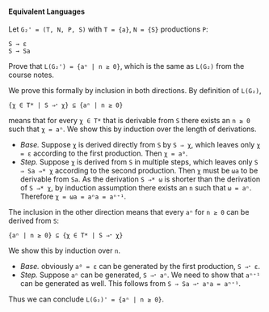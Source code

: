 #### Equivalent Languages

Let `G₂' = (T, N, P, S)` with `T = {a}`, `N = {S}` productions `P`:

    S → ε
    S → Sa

Prove that `L(G₂') = {aⁿ | n ≥ 0}`, which is the same as `L(G₂)` from the course notes.

We prove this formally by inclusion in both directions. By definition of `L(G₂)`,

    {χ ∈ T* | S ⇒ᐩ χ} ⊆ {aⁿ | n ≥ 0}

means that for every `χ ∈ T*` that is derivable from `S` there exists an `n ≥ 0` such that `χ = aⁿ`. We show this by induction over the length of derivations.

- _Base._ Suppose `χ` is derived directly from `S` by `S ⇒ χ`, which leaves only `χ = ε` according to the first production. Then `χ = a⁰`.
- _Step._ Suppose `χ` is derived from `S` in multiple steps, which leaves only `S ⇒ Sa ⇒* χ` according to the second production. Then `χ` must be `ωa` to be derivable from `Sa`. As the derivation `S ⇒* ω` is shorter than the derivation of `S ⇒* χ`, by induction assumption there exists an `n` such that `ω = aⁿ`. Therefore `χ = ωa = aⁿa = aⁿ⁺¹`.

The inclusion in the other direction means that every `aⁿ` for `n ≥ 0` can be derived from `S`:

    {aⁿ | n ≥ 0} ⊆ {χ ∈ T* | S ⇒ᐩ χ}

We show this by induction over `n`.

- _Base._ obviously `a⁰ = ε` can be generated by the first production, `S ⇒ᐩ ε`.
- _Step._ Suppose `aⁿ` can be generated, `S ⇒ᐩ aⁿ`. We need to show that `aⁿ⁺¹` can be generated as well. This follows from `S ⇒ Sa ⇒ᐩ aⁿa = aⁿ⁺¹`.

Thus we can conclude `L(G₂)' = {aⁿ | n ≥ 0}`.
